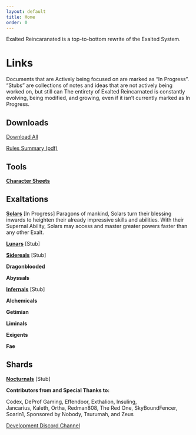 ```yaml
---
layout: default
title: Home
order: 0
---
```


Exalted Reincaranated is a top-to-bottom rewrite of the Exalted System.

 Links
=======

Documents that are Actively being focused on are marked as “In Progress”.
“Stubs” are collections of notes and ideas that are not actively being worked on, but still can 
The entirety of Exalted Reincarnated is constantly evolving, being modified, and growing, even if it isn’t currently marked as In Progress.

Downloads
---------

<a href="/downloads/" download>Download All </a>

<a href="/downloads/Summary.pdf" download>Rules Summary (pdf)</a>

Tools
----------

[**<u>Character Sheets</u>**](https://docs.google.com/spreadsheets/d/1jRyQCIH2EfPr_X8OzsWhJxdUE4AAg2E7K3Lh8oMEWuQ/edit?usp=sharing)


Exaltations
----------

[**<u>Solars</u>**](/ExR_Solars) \[In Progress\]
Paragons of mankind, Solars turn their blessing inwards to heighten their already impressive skills and abilities. With their Supernal Ability, Solars may access and master greater powers faster than any other Exalt.

[**<u>Lunars</u>**](/ExR_Lunars) \[Stub\]

[**<u>Sidereals</u>**](/ExR_Solars) \[Stub\]

**Dragonblooded**

**Abyssals**

[**<u>Infernals</u>**](/ExR_Infernals) \[Stub\]

**Alchemicals**

**Getimian**

**Liminals**

**Exigents**

**Fae**

Shards
------
[**<u>Nocturnals</u>**](/ExR_Nocturnals) \[Stub\]


**Contributors from and Special Thanks to:**

Codex, DeProf Gaming, Effendoor, Exthalion, Insuling,  
Jancarius, Kaleth, Ortha, Redman808, The Red One, SkyBoundFencer,  
Soarin1, Sponsored by Nobody, Tsurumah, and Zeus

[<u>Development Discord Channel</u>](https://discord.gg/JxmYUSD)